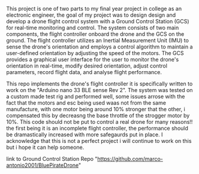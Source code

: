 This project is one of two parts to my final year project in college as an electronic engineer, the goal of my project was to design design and develop a drone flight control system with a Ground Control Station (GCS) for real-time monitoring and control. The system consists of two main components, the flight controller onboard the drone and the GCS on the ground. The flight controller utilizes an Inertial Measurement Unit (IMU) to sense the drone's orientation and employs a control algorithm to maintain a user-defined orientation by adjusting the speed of the motors. The GCS provides a graphical user interface for the user to monitor the drone's orientation in real-time, modify desired orientation, adjust control parameters, record flight data, and analyse flight performance.

This repo implements the drone's flight controller it is specifically written to work on the "Arduino nano 33 BLE sense Rev 2". The system was tested on a custom made test rig and performed well, some issues arrose with the fact that the motors and esc being used waas not from the same manufacture, with one motor being around 10% stronger that the other, i compensated this by decreasng the base throttle of the strogger motor by 10%. This code should not be put to control a real drone for many reasons!! the first being it is an incomplete flight controller, the performance should be dramastically increased with more safegaurds put in place. I acknowledge that this is not a perfect project i will continue to work on this but i hope it can help someone.

 link to Ground Control Station Repo "https://github.com/marco-antonio2001/BluePirateDrone"
